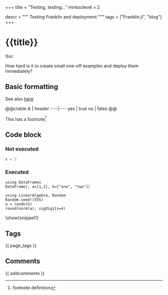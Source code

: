 +++
title = "Testing, testing..."
mintoclevel = 2

descr = """
    Testing Franklin and deployment
    """
tags = ["Franklin.jl", "blog"]
+++

# {{title}}

\toc

How hard is it to create small one-off examples and deploy them immediately?

## Basic formatting

See also [here](https://franklinjl.org/syntax/markdown/)

@@ctable
A   | header
:---|:---
yes | true
no  | false
@@

This has a footnote[^1]

[^1]: footnote definition

## Code block

### Not executed

```julia
x = 3
```

### Executed

```!
using DataFrames
DataFrame(; a=[1,2], b=["one", "two"])
```

```julia:snippet1
using LinearAlgebra, Random
Random.seed!(555)
a = randn(5)
round(norm(a), sigdigits=4)
```

\show{snippet1}

## Tags

{{ page_tags }}

## Comments

{{ addcomments }}
